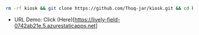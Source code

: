 ```bash
rm -rf kiosk && git clone https://github.com/Thoq-jar/kiosk.git && cd kiosk && chmod +x run && ./run
```

- URL Demo: Click (Here)[https://lively-field-0742ab21e.5.azurestaticapps.net]
